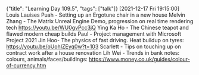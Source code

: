 {"title": "Learning Day 109.5", "tags": ["talk"]}
[2021-12-17 Fri 19:15:00]
Louis Lauises Puah - Setting up an Ergotune chair in a new house
Melvin Zhang - The Matrix Unreal Engine Demo, progression on real time rendering tech https://youtu.be/WU0gvPcc3jQ
Ying Ka Ho - The Chinese teapot and flawed modern cheap builds
Paul - Project management with Microsoft Project 2021
Jin Hoo- The physics of fast driving. Heat buildup on tyres: https://youtu.be/oUohIZEyq0w?t=103
Scarlett - Tips on touching up on contract work after a house renovation
Lih Wei - Trends in bank notes: colours, animals/faces/buildings: https://www.money.co.uk/guides/colour-of-currency.htm
